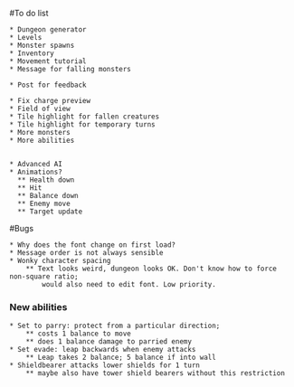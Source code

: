 #To do list

	* Dungeon generator
	* Levels
	* Monster spawns
	* Inventory
	* Movement tutorial
	* Message for falling monsters
	
	* Post for feedback
	
	* Fix charge preview
	* Field of view
	* Tile highlight for fallen creatures
	* Tile highlight for temporary turns
	* More monsters
	* More abilities
	
	
	* Advanced AI
	* Animations?
	  ** Health down
	  ** Hit
	  ** Balance down
	  ** Enemy move
	  ** Target update

#Bugs


	* Why does the font change on first load?
	* Message order is not always sensible
	* Wonky character spacing 
		** Text looks weird, dungeon looks OK. Don't know how to force non-square ratio; 
			would also need to edit font. Low priority.
	

### New abilities

	* Set to parry: protect from a particular direction; 
		** costs 1 balance to move
		** does 1 balance damage to parried enemy
	* Set evade: leap backwards when enemy attacks
	    ** Leap takes 2 balance; 5 balance if into wall
	* Shieldbearer attacks lower shields for 1 turn 
		** maybe also have tower shield bearers without this restriction




